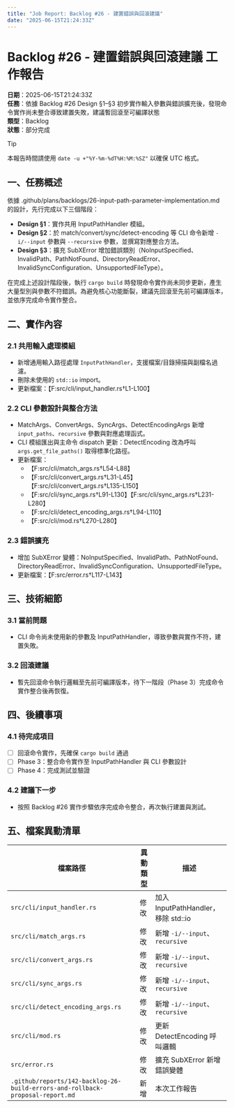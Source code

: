 ```yaml
---
title: "Job Report: Backlog #26 - 建置錯誤與回滾建議"
date: "2025-06-15T21:24:33Z"
---
```


# Backlog #26 - 建置錯誤與回滾建議 工作報告

**日期**：2025-06-15T21:24:33Z  
**任務**：依據 Backlog #26 Design §1–§3 初步實作輸入參數與錯誤擴充後，發現命令實作尚未整合導致建置失敗，建議暫回滾至可編譯狀態  
**類型**：Backlog  
**狀態**：部分完成

> [!TIP]
> 本報告時間請使用 `date -u +"%Y-%m-%dT%H:%M:%SZ"` 以確保 UTC 格式。

## 一、任務概述
依據 .github/plans/backlogs/26-input-path-parameter-implementation.md 的設計，先行完成以下三個階段：

- **Design §1**：實作共用 InputPathHandler 模組。
- **Design §2**：於 match/convert/sync/detect-encoding 等 CLI 命令新增 `-i/--input` 參數與 `--recursive` 參數，並撰寫對應整合方法。
- **Design §3**：擴充 SubXError 增加錯誤類別（NoInputSpecified、InvalidPath、PathNotFound、DirectoryReadError、InvalidSyncConfiguration、UnsupportedFileType）。

在完成上述設計階段後，執行 `cargo build` 時發現命令實作尚未同步更新，產生大量型別與參數不符錯誤。為避免核心功能斷裂，建議先回滾至先前可編譯版本，並依序完成命令實作整合。

## 二、實作內容

### 2.1 共用輸入處理模組
- 新增通用輸入路徑處理 `InputPathHandler`，支援檔案/目錄掃描與副檔名過濾。  
- 刪除未使用的 `std::io` import。  
- 更新檔案：【F:src/cli/input_handler.rs†L1-L100】

### 2.2 CLI 參數設計與整合方法
- MatchArgs、ConvertArgs、SyncArgs、DetectEncodingArgs 新增 `input_paths`、`recursive` 參數與對應處理函式。  
- CLI 模組匯出與主命令 dispatch 更新：DetectEncoding 改為呼叫 `args.get_file_paths()` 取得標準化路徑。  
- 更新檔案：
  - 【F:src/cli/match_args.rs†L54-L88】
  - 【F:src/cli/convert_args.rs†L31-L45】【F:src/cli/convert_args.rs†L135-L150】
  - 【F:src/cli/sync_args.rs†L91-L130】【F:src/cli/sync_args.rs†L231-L280】
  - 【F:src/cli/detect_encoding_args.rs†L94-L110】
  - 【F:src/cli/mod.rs†L270-L280】

### 2.3 錯誤擴充
- 增加 SubXError 變體：NoInputSpecified、InvalidPath、PathNotFound、DirectoryReadError、InvalidSyncConfiguration、UnsupportedFileType。  
- 更新檔案：【F:src/error.rs†L117-L143】

## 三、技術細節

### 3.1 當前問題
- CLI 命令尚未使用新的參數及 InputPathHandler，導致參數與實作不符，建置失敗。  

### 3.2 回滾建議
- 暫先回滾命令執行邏輯至先前可編譯版本，待下一階段（Phase 3）完成命令實作整合後再恢復。

## 四、後續事項

### 4.1 待完成項目
- [ ] 回滾命令實作，先確保 `cargo build` 通過  
- [ ] Phase 3：整合命令實作至 InputPathHandler 與 CLI 參數設計  
- [ ] Phase 4：完成測試並驗證

### 4.2 建議下一步
- 按照 Backlog #26 實作步驟依序完成命令整合，再次執行建置與測試。

## 五、檔案異動清單
| 檔案路徑 | 異動類型 | 描述 |
|---------|----------|------|
| `src/cli/input_handler.rs` | 修改 | 加入 InputPathHandler，移除 std::io |
| `src/cli/match_args.rs` | 修改 | 新增 `-i/--input`、`recursive` |
| `src/cli/convert_args.rs` | 修改 | 新增 `-i/--input`、`recursive` |
| `src/cli/sync_args.rs` | 修改 | 新增 `-i/--input`、`recursive` |
| `src/cli/detect_encoding_args.rs` | 修改 | 新增 `-i/--input`、`recursive` |
| `src/cli/mod.rs` | 修改 | 更新 DetectEncoding 呼叫邏輯 |
| `src/error.rs` | 修改 | 擴充 SubXError 新增錯誤變體 |
| `.github/reports/142-backlog-26-build-errors-and-rollback-proposal-report.md` | 新增 | 本次工作報告 |
